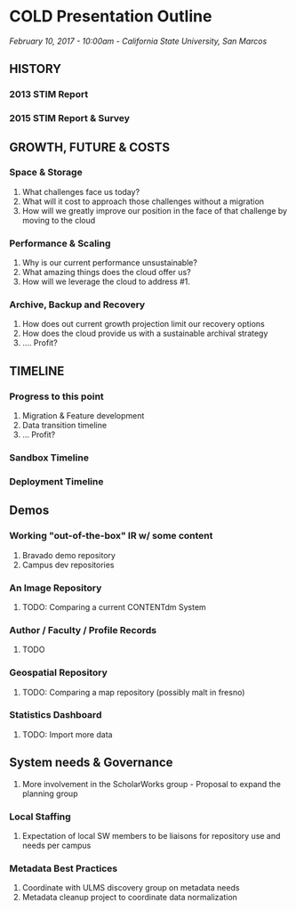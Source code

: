 # COLD Presentation Outline
*February 10, 2017 - 10:00am - California State University, San Marcos*

## HISTORY
### 2013 STIM Report
### 2015 STIM Report & Survey
## GROWTH, FUTURE & COSTS
### Space & Storage
1. What challenges face us today?
2. What will it cost to approach those challenges without a migration
3. How will we greatly improve our position in the face of that challenge by moving to the cloud

### Performance & Scaling
1. Why is our current performance unsustainable?
2. What amazing things does the cloud offer us?
3. How will we leverage the cloud to address #1.

### Archive, Backup and Recovery
1. How does out current growth projection limit our recovery options
2. How does the cloud provide us with a sustainable archival strategy
3. .... Profit?

## TIMELINE

### Progress to this point
1. Migration & Feature development
2. Data transition timeline
3. ... Profit?

### Sandbox Timeline

### Deployment Timeline

## Demos

### Working "out-of-the-box" IR w/ some content
1. Bravado demo repository
2. Campus dev repositories

### An Image Repository
1. TODO: Comparing a current CONTENTdm System

### Author / Faculty / Profile Records
1. TODO

### Geospatial Repository
1. TODO: Comparing a map repository (possibly malt in fresno)

### Statistics Dashboard
1. TODO: Import more data

## System needs & Governance
1. More involvement in the ScholarWorks group - Proposal to expand the planning group

### Local Staffing
1. Expectation of local SW members to be liaisons for repository use and needs per campus

### Metadata Best Practices
1. Coordinate with ULMS discovery group on metadata needs
2. Metadata cleanup project to coordinate data normalization